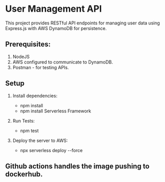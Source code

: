 # User Management API

This project provides RESTful API endpoints for managing user data using Express.js with AWS DynamoDB for persistence.

## Prerequisites:
1. NodeJS
2. AWS configured to communicate to DynamoDB.
3. Postman - for testing APIs.

## Setup

1. Install dependencies:
    - npm install
    - npm install Serverless Framework

2. Run Tests:
    - npm test

3. Deploy the server to AWS:
    - npx serverless deploy --force

## Github actions handles the image pushing to dockerhub.    

